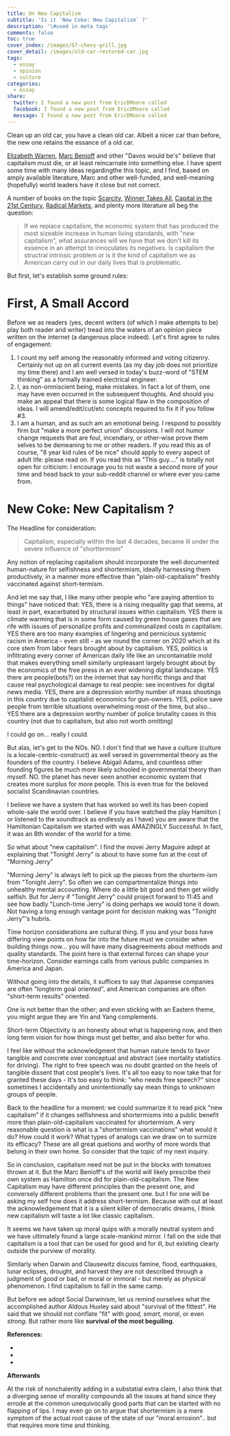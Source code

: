 ```yaml
---
title: On New Capitalism
subtitle: 'Is it `New Coke: New Capitalism` ?'
description: '\#used in meta tags'
comments: false
toc: true
cover_index: /images/57-chevy-grill.jpg
cover_detail: /images/old-car-restored-car.jpg
tags:
  - essay
  - opinion
  - culture
categories:
  - essay
share:
  twitter: I found a new post from EricDMoore called
  facebook: I found a new post from EricDMoore called
  message: I found a new post from EricDMoore called
---
```


Clean up an old car, you have a clean old car. Albeit a nicer car than before, the new one retains the essance of a old car.

[Elizabeth Warren](^0), [Marc Benioff](^1) and other "Davos would be's" believe that capitalism must die, or at least reincarnate into something else. I have spent some time with many ideas regardingthe this topic, and I find, based on amply available literature, Marc and other well-funded, and well-meaning (hopefully) world leaders have it close but not correct.

A number of books on the topic [Scarcity](^2), [Winner Takes All](^3), [Capital in the 21st Century](^4), [Radical Markets](^5), and plenty more literature all beg the question:

> If we replace capitalism, the economic system that has produced the most sizeable increase in human living standards, with "new capitalism", what assurances will we have that we don't kill its essence in an attempt to innoculates its negatives. Is capitalism the structral intrinsic problem or is it the kind of capitalism we as American carry out in our daily lives that is problematic. 

<!-- more -->

 But first, let's establish some ground rules:

# First, A Small Accord

Before we as readers (yes, decent writers (of which I make attempts to be) play both reader and writer) tread into the waters of an opinion piece written on the internet (a dangerous place indeed). Let's first agree to rules of engagement:

1. I count my self among the reasonably informed and voting citizenry. Certainly not up on all current events (as my day job does not prioritize my time there) and I am well versed in today's buzz-word of "STEM thinking" as a formally trained electrical engineer.
2. I, as non-omniscient being, make mistakes. In fact a lot of them, one may have even occurred in the subsequent thoughts. And should you make an appeal that there is some logical flaw in the composition of ideas. I will amend/edit/cut/etc concepts required to fix it if you follow #3.
3. I am a human, and as such am an emotional being. I respond to possibly firm but "make a more perfect union" discussions. I will not humor change requests that are foul, incendiary, or other-wise prove them selves to be demeaning to me or other readers. If you read this as of course, "8 year kid rules of be nice" should apply to every aspect of adult life: please read on. If you read this as "This guy...." is totally not open for criticism: I encourage you to not waste a second more of your time and head back to your sub-reddit channel or where ever you came from.

# New Coke: New Capitalism ?

The Headline for consideration:

> Capitalism, especially within the last 4 decades, became ill under the severe influence of "shorttermism"

Any notion of replacing capitalism should incorporate the well documented human-nature for selfishness and shortermism, ideally harnessing them productively, in a manner more effective than "plain-old-capitalism" freshly vaccinated against short-termism.

And let me say that, I like many other people who "are paying attention to things" have noticed that: YES, there is a rising inequality gap that seems, at least in part, exacerbated by structural issues within capitalism. YES there is climate warming that is in some form caused by green house gases that are rife with issues of personalize profits and communalized costs in capitalism. YES there are too many examples of lingering and pernicious systemic racism in America - even still - as we round the corner on 2020 which at its core stem from labor fears brought about by capitalism. YES, politics is infiltrating every corner of American daily life like an uncontainable mold that makes everything smell similarly unpleasant largely brought about by the economics of the free press in an ever widening digital landscape. YES there are people(bots?) on the internet that say horrific things and that cause real psychological damage to real people: see incentives for digital news media. YES, there are a depression worthy number of mass shootings in this country due to capitalist economics for gun-owners. YES, police save people from terrible situations overwhelming most of the time, but also... YES there are a depression worthy number of police brutality cases in this country (not due to capitalism, but also not worth omitting)

I could go on... really I could.

But alas, let's get to the NOs. NO. I don't find that we have a culture (culture is a locale-centric-construct) as well versed in governmental theory as the founders of the country. I believe Abigail Adams, and countless other founding figures be much more likely schooled in governmental theory than myself. NO. the planet has never seen another economic system that creates more surplus for more people. This is even true for the beloved socialist Scandinavian countries.

I believe we have a system that has worked so well its has been copied whole-sale the world over. I believe if you have watched the play Hamilton ( or listened to the soundtrack as endlessly as I have) you are aware that the Hamiltonian Capitalism we started with was AMAZINGLY Successful. In fact, it was an 8th wonder of the world for a time.

So what about "new capitalism". I find the movei Jerry Maguire adept at explaining that "Tonight Jerry" is about to have some fun at the cost of "Morning Jerry"

"Morning Jerry" is always left to pick up the pieces from the shorterm-ism from "Tonight Jerry". So often we can compartmentalize things into unhealthy mental accounting. Where do a little bit good and then get wildly selfish. But for Jerry if "Tonight Jerry" could project forward to 11:45 and see how badly "Lunch-time Jerry" is doing perhaps we would tone it down. Not having a long enough vantage point for decision making was "Tonight Jerry"'s hubris.

Time horizon considerations are cultural thing. If you and your boss have differing view points on how far into the future must we consider when building things now... you will have many disagreements about methods and quality standards. The point here is that external forces can shape your time-horizon. Consider earnings calls from various public companies in America and Japan.

Without going into the details, it suffices to say that Japanese companies are often "longterm goal oriented", and American companies are often "short-term results" oriented.

One is not better than the other; and even sticking with an Eastern theme, you might argue they are Yin and Yang complements.

Short-term Objectivity is an honesty about what is happening now, and then long term vision for how things must get better, and also better for who.

I feel like without the acknowledgment that human nature tends to favor tangible and concrete over conceptual and abstract (see mortality statistics for driving). The right to free speech was no doubt granted on the heels of tangible dissent that cost people's lives. It's all too easy to now take that for granted these days - It's too easy to think: "who needs free speech?" since sometimes I accidentally and unintentionally say mean things to unknown groups of people.

Back to the headline for a moment: we could summarize it to read pick "new capitalism" if it changes selfishness and shortermisms into a public benefit more than plain-old-capitalism vaccinated for shortermism. A very reasonable question is what is a "shortermism vaccinations" what would it do? How could it work? What types of analogs can we draw on to surmize its efficacy? These are all great quetions and worthy of more words that belong in their own home. So consider that the topic of my next inquiry.

So in conclusion, capitalism need not be put in the blocks with tomatoes thrown at it. But the Marc Benioff's of the world will likely prescribe their own system as Hamilton once did for plain-old-capitalism. The New Capitalism may have different principles than the present one, and conversely different problems than the present one. but I for one will be asking my self how does it address short-termism. Because with out at least the acknowledgement that it is a silent killer of democratic dreams, I think new capitalism will taste a lot like classic capitalism.

It seems we have taken up moral quips with a morally neutral system and we have ultimately found a large scale-mankind mirror. I fall on the side that capitalism is a tool that can be used for good and for ill, but existing clearly outside the purview of morality.

Similarly when Darwin and Clausewitz discuss famine, flood, earthquakes, lunar eclipses, drought, and harvest they are not described through a judgment of good or bad, or moral or immoral - but merely as physical phenomenon. I find capitalism to fall in the same camp.

But before we adopt Social Darwinism, let us remind ourselves what the accomplished author Aldous Huxley said about "survival of the fittest". He said that we should not conflate "fit" with _good, smart, moral_, or even _strong_. But rather more like **survival of the most beguiling**. 

<!-- {% imageGrid cols=4 %} //via.placeholder.com/350.jpg/dddddd/333333 //via.placeholder.com/350.jpg/333333/dddddd //via.placeholder.com/350.jpg/dddddd/333333 //via.placeholder.com/350.jpg/333333/dddddd {% endimageGrid %} -->

 **References:**

- [^0]:<https://www.nytimes.com/2019/10>
- [^1]:<https://www.nytimes.com/2019/10/14/opinion/benioff-salesforce-capitalism.html>
- [^2]:<https://www.nytimes.com/2019/10>

**Afterwards**

At the risk of nonchalently adding in a substatial extra claim, I also think that a diverging sense of morality compounds all the issues at hand since they errode at the common unequivocally good parts that can be started with no flapping of lips. I may even go on to argue that shortermism is a mere symptom of the actual root cause of the state of our "moral errosion".. but that requires more time and thinking.
